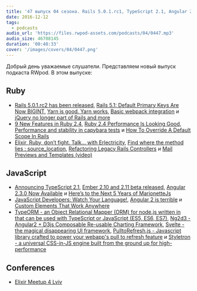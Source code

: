 ```yaml
---
title: '47 выпуск 04 сезона. Rails 5.0.1.rc1, TypeScript 2.1, Angular 2.3.0, 9 New Features in Ruby 2.4, TypeORM, Ng2d3 и прочее'
date: 2016-12-12
tags:
  - podcasts
audio_url: 'https://files.rwpod-assets.com/podcasts/04/0447.mp3'
audio_size: 46708145
duration: '00:48:33'
cover: '/images/covers/04/0447.png'
---
```


Добрый день уважаемые слушатели. Представляем новый выпуск подкаста RWpod. В этом выпуске:

## Ruby

- [Rails 5.0.1.rc2 has been released](http://weblog.rubyonrails.org/2016/12/9/Rails-5-0-1-rc2-has-been-released/), [Rails 5.1: Default Primary Keys Are Now BIGINT](http://www.mccartie.com/2016/12/05/rails-5.1.html), [Yarn is good. Yarn works](https://github.com/rails/rails/pull/27300), [Basic webpack integration](https://github.com/rails/rails/pull/27288) и [jQuery no longer part of Rails and more](https://github.com/rails/rails/pull/27113)
- [9 New Features in Ruby 2.4](http://www.blackbytes.info/2016/12/new-ruby-features/), [Ruby 2.4 Performance Is Looking Good](https://gettalong.org/blog/2016/ruby24-performance-looking-good.html), [Performance and stability in capybara tests](https://engineering.avvo.com/articles/transient-capybara-tests.html) и [How To Override A Default Scope In Rails](https://solidfoundationwebdev.com/blog/posts/how-to-override-a-default-scope-in-rails)
- [Elixir, Ruby, don’t fight. Talk… with Erlectricity](https://blog.fazibear.me/elixir-ruby-dont-fight-talk-with-erlectricity-dbf3af67d999), [Find where the method lies : source_location](https://ashishwadekar.github.io/blog/2016/12/03/search-for-location-of-method.html), [Refactoring Legacy Rails Controllers](https://blog.codeship.com/refactoring-legacy-rails-controllers/) и [Mail Previews and Templates (video)](https://www.driftingruby.com/episodes/mail-previews-and-templates)

## JavaScript

- [Announcing TypeScript 2.1](https://blogs.msdn.microsoft.com/typescript/2016/12/07/announcing-typescript-2-1/), [Ember 2.10 and 2.11 beta released](http://emberjs.com/blog/2016/11/30/ember-2-10-released.html), [Angular 2.3.0 Now Available](http://angularjs.blogspot.com/2016/12/angular-230-now-available.html) и [Here’s to the Next 5 Years of MarionetteJs](https://hackernoon.com/heres-to-the-next-5-years-of-marionettejs-12cd45c1da08)
- [JavaScript Developers: Watch Your Language!](https://bocoup.com/weblog/javascript-developers-watch-your-language), [Angular 2 is terrible](https://meebleforp.com/blog/36/angular-2-is-terrible) и [Custom Elements That Work Anywhere](https://medium.com/dev-channel/custom-elements-that-work-anywhere-898e1dd2bc48)
- [TypeORM - an Object Relational Mapper (ORM) for node.js written in that can be used with TypeScript or JavaScript (ES5, ES6, ES7)](https://typeorm.github.io/), [Ng2d3 - Angular2 + D3js Composable Re-usable Charting Framework](https://swimlane.github.io/ng2d3/), [Svelte - the magical disappearing UI framework](https://svelte.technology/), [PulltoRefresh.js - Javascript library crafted to power your webapp's pull to refresh feature](https://www.boxfactura.com/pulltorefresh.js/) и [Styletron - a universal CSS-in-JS engine built from the ground up for high-performance](http://styletron.js.org/)

## Conferences

- [Elixir Meetup 4 Lviv](https://www.facebook.com/events/728091327348773/)
